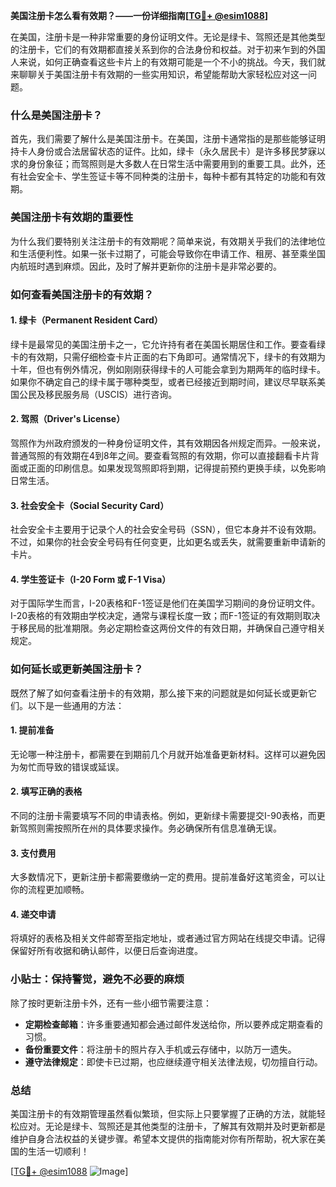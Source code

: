 **美国注册卡怎么看有效期？——一份详细指南[[TG💪+ @esim1088](https://t.me/s/esim1088)]**

在美国，注册卡是一种非常重要的身份证明文件。无论是绿卡、驾照还是其他类型的注册卡，它们的有效期都直接关系到你的合法身份和权益。对于初来乍到的外国人来说，如何正确查看这些卡片上的有效期可能是一个不小的挑战。今天，我们就来聊聊关于美国注册卡有效期的一些实用知识，希望能帮助大家轻松应对这一问题。

### 什么是美国注册卡？

首先，我们需要了解什么是美国注册卡。在美国，注册卡通常指的是那些能够证明持卡人身份或合法居留状态的证件。比如，绿卡（永久居民卡）是许多移民梦寐以求的身份象征；而驾照则是大多数人在日常生活中需要用到的重要工具。此外，还有社会安全卡、学生签证卡等不同种类的注册卡，每种卡都有其特定的功能和有效期。

### 美国注册卡有效期的重要性

为什么我们要特别关注注册卡的有效期呢？简单来说，有效期关乎我们的法律地位和生活便利性。如果一张卡过期了，可能会导致你在申请工作、租房、甚至乘坐国内航班时遇到麻烦。因此，及时了解并更新你的注册卡是非常必要的。

### 如何查看美国注册卡的有效期？

#### 1. **绿卡（Permanent Resident Card）**
绿卡是最常见的美国注册卡之一，它允许持有者在美国长期居住和工作。要查看绿卡的有效期，只需仔细检查卡片正面的右下角即可。通常情况下，绿卡的有效期为十年，但也有例外情况，例如刚刚获得绿卡的人可能会拿到为期两年的临时绿卡。如果你不确定自己的绿卡属于哪种类型，或者已经接近到期时间，建议尽早联系美国公民及移民服务局（USCIS）进行咨询。

#### 2. **驾照（Driver's License）**
驾照作为州政府颁发的一种身份证明文件，其有效期因各州规定而异。一般来说，普通驾照的有效期在4到8年之间。要查看驾照的有效期，你可以直接翻看卡片背面或正面的印刷信息。如果发现驾照即将到期，记得提前预约更换手续，以免影响日常生活。

#### 3. **社会安全卡（Social Security Card）**
社会安全卡主要用于记录个人的社会安全号码（SSN），但它本身并不设有效期。不过，如果你的社会安全号码有任何变更，比如更名或丢失，就需要重新申请新的卡片。

#### 4. **学生签证卡（I-20 Form 或 F-1 Visa）**
对于国际学生而言，I-20表格和F-1签证是他们在美国学习期间的身份证明文件。I-20表格的有效期由学校决定，通常与课程长度一致；而F-1签证的有效期则取决于移民局的批准期限。务必定期检查这两份文件的有效日期，并确保自己遵守相关规定。

### 如何延长或更新美国注册卡？

既然了解了如何查看注册卡的有效期，那么接下来的问题就是如何延长或更新它们。以下是一些通用的方法：

#### 1. **提前准备**
无论哪一种注册卡，都需要在到期前几个月就开始准备更新材料。这样可以避免因为匆忙而导致的错误或延误。

#### 2. **填写正确的表格**
不同的注册卡需要填写不同的申请表格。例如，更新绿卡需要提交I-90表格，而更新驾照则需按照所在州的具体要求操作。务必确保所有信息准确无误。

#### 3. **支付费用**
大多数情况下，更新注册卡都需要缴纳一定的费用。提前准备好这笔资金，可以让你的流程更加顺畅。

#### 4. **递交申请**
将填好的表格及相关文件邮寄至指定地址，或者通过官方网站在线提交申请。记得保留好所有收据和确认邮件，以便日后查询进度。

### 小贴士：保持警觉，避免不必要的麻烦

除了按时更新注册卡外，还有一些小细节需要注意：

- **定期检查邮箱**：许多重要通知都会通过邮件发送给你，所以要养成定期查看的习惯。
- **备份重要文件**：将注册卡的照片存入手机或云存储中，以防万一遗失。
- **遵守法律规定**：即使卡已过期，也应继续遵守相关法律法规，切勿擅自行动。

### 总结

美国注册卡的有效期管理虽然看似繁琐，但实际上只要掌握了正确的方法，就能轻松应对。无论是绿卡、驾照还是其他类型的注册卡，了解其有效期并及时更新都是维护自身合法权益的关键步骤。希望本文提供的指南能对你有所帮助，祝大家在美国的生活一切顺利！

[[TG💪+ @esim1088](https://t.me/s/esim1088) ![Image](https://i.postimg.cc/4NQfJmqS/Snipaste-2025-05-13-00-14-12.png)]